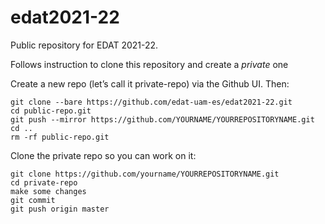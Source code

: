# edat2021-22
Public repository for EDAT 2021-22.


Follows instruction to clone this repository and create a *private* one


Create a new repo (let’s call it private-repo) via the Github UI. Then:
```
git clone --bare https://github.com/edat-uam-es/edat2021-22.git
cd public-repo.git
git push --mirror https://github.com/YOURNAME/YOURREPOSITORYNAME.git
cd ..
rm -rf public-repo.git
```
Clone the private repo so you can work on it:

```
git clone https://github.com/yourname/YOURREPOSITORYNAME.git
cd private-repo
make some changes
git commit
git push origin master
```

